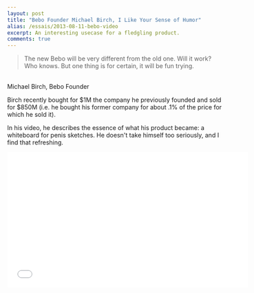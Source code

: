 ```yaml
---
layout: post
title: "Bebo Founder Michael Birch, I Like Your Sense of Humor"
alias: /essais/2013-08-11-bebo-video
excerpt: An interesting usecase for a fledgling product.  
comments: true
---
```


> The new Bebo will be very different from the old one. Will it work? Who knows. But one thing is for certain, it will be fun trying.  
</br>
Michael Birch, Bebo Founder

Birch recently bought for $1M the company he previously founded and sold for $850M (i.e. he bought his former company for about .1% of the price for which he sold it).  

In his video, he describes the essence of what his product became: a whiteboard for penis sketches. He doesn't take himself too seriously, and I find that refreshing.  

<iframe width="560" height="315" src="//www.youtube.com/embed/Lm9J8Glk0bE" frameborder="0"> </iframe>

<a href="https://plus.google.com/+VincentBarr0?rel=author"></a>